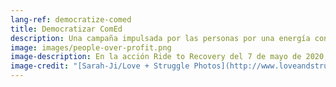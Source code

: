 ```yaml
---
lang-ref: democratize-comed
title: Democratizar ComEd
description: Una campaña impulsada por las personas por una energía controlada democráticamente.
image: images/people-over-profit.png
image-description: En la acción Ride to Recovery del 7 de mayo de 2020, un cartel de "People Over Profit" ondea en el viento. Los servicios públicos de propiedad pública sirven a las personas, no a los accionistas.
image-credit: "[Sarah-Ji/Love + Struggle Photos](http://www.loveandstrugglephotos.com/)"
---
```

